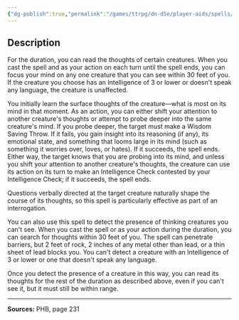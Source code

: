 ```yaml
---
{"dg-publish":true,"permalink":"/games/ttrpg/dn-d5e/player-aids/spells/level-2/detect-thoughts/","tags":["TTRPG/DND/5e","verbal","somatic","material","concentration"]}
---
```



## Description
For the duration, you can read the thoughts of certain creatures.
When you cast the spell and as your action on each turn until the spell ends, you can focus your mind on any one creature that you can see within 30 feet of you.
If the creature you choose has an Intelligence of 3 or lower or doesn't speak any language, the creature is unaffected.

You initially learn the surface thoughts of the creature—what is most on its mind in that moment.
As an action, you can either shift your attention to another creature's thoughts or attempt to probe deeper into the same creature's mind.
If you probe deeper, the target must make a Wisdom Saving Throw.
If it fails, you gain insight into its reasoning (if any), its emotional state, and something that looms large in its mind (such as something it worries over, loves, or hates).
If it succeeds, the spell ends.
Either way, the target knows that you are probing into its mind, and unless you shift your attention to another creature's thoughts, the creature can use its action on its turn to make an Intelligence Check contested by your Intelligence Check; if it succeeds, the spell ends.

Questions verbally directed at the target creature naturally shape the course of its thoughts, so this spell is particularly effective as part of an interrogation.

You can also use this spell to detect the presence of thinking creatures you can't see.
When you cast the spell or as your action during the duration, you can search for thoughts within 30 feet of you.
The spell can penetrate barriers, but 2 feet of rock, 2 inches of any metal other than lead, or a thin sheet of lead blocks you.
You can't detect a creature with an Intelligence of 3 or lower or one that doesn't speak any language.

Once you detect the presence of a creature in this way, you can read its thoughts for the rest of the duration as described above, even if you can't see it, but it must still be within range.

---

**Sources:** PHB, page 231
